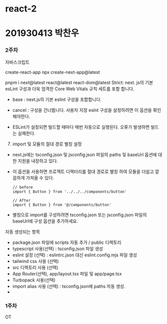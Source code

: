 # react-2

# 201930413 박찬우

### 2주차
자바스크립트

create-react-app
npx create-next-app@latest

pnpm i next@latest react@latest react-dom@latest
Strict: next. js의 기본 esLint 구성과 더욱 엄격한 Core Web Vitals 규칙 세트를 포함 합니다.
- base : next.js의 기본 eslint 구성을 포함합니다.
- cancel : 구성을 건너뜁니다. 사용자 지정 eslnt 구성을 설정하려면 이 옵션을 확인해야한다.

- ESLint가 설정되면 빌드할 때마다 매번 자동으로 실행된다. 오류가 발생하면 빌드는 실패한다.

7. import 및 모듈의 절대 경로 별칭 설정
 
  - next.js에는 tsconfig.json 및 jsconfig.json 파일의 paths 및 baseUrl 옵션에 대한 지원을 내장하고 있다.
  - 이 옵션을 사용하면 프로젝트 디렉터리를 절대 경로로 별칭 하여 모듈을 더쉽고 깔끔하게 가져올 수 있다.
 
    ```
    // before
    import { Button } from '../../../components/button'

    // After
    import { Button } from '@/components/button'
    ```
  - 별칭으로 import를 구성하려면 tsconfig.json 또는 jsconfig.json 파일의 baseUrl에 구성 옵션을 추가하세요.

자동 생성되는 항목
- package.json 파일에 scripts 자동 추가 / public 디렉토리
- typescript 사용(선택) : tsconfig.json 파일 생성
- eslint 설정 (선택) : eslintrc.json 대신 eslint.config.mjs 파일 생성
- tailwind css 사용 (선택)
- src 디렉토리 사용 (선택)
- App Router(선택), app/layout.tsx 파일 및 app/page.tsx
- Turbopack 사용(선택)
- import alias 사용 (선택) : tsconfig.json에 paths 자동 생성.
- 

### 1주차
OT
